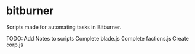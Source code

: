 # bitburner

 Scripts made for automating tasks in Bitburner.


TODO:
    Add Notes to scripts
    Complete blade.js
    Complete factions.js
    Create corp.js
